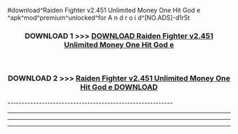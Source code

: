 #download^Raiden Fighter v2.451 Unlimited Money One Hit God e ^apk^mod^premium^unlocked^for A n d r o i d^[NO.ADS]-d1r5t



<div align="center">

<h3>DOWNLOAD 1 >>> <a href="https://runaway1.web.app/?sq=Raiden Fighter v2.451 Unlimited Money One Hit God e ">DOWNLOAD Raiden Fighter v2.451 Unlimited Money One Hit God e </a></h3><br>

<h3>DOWNLOAD 2 >>> <a href="https://runaway1.web.app/?sq=Raiden Fighter v2.451 Unlimited Money One Hit God e ">Raiden Fighter v2.451 Unlimited Money One Hit God e  DOWNLOAD </a></h3>

</div>
----------------------------------------------------------

----------------------------------------------------------

----------------------------------------------------------

----------------------------------------------------------



